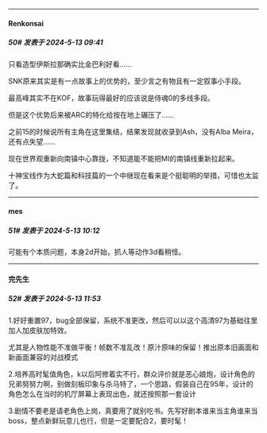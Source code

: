 ﻿
*****

####  Renkonsai  
##### 50#       发表于 2024-5-13 09:41

只看造型伊斯拉那确实比金巴利好看……

SNK原来其实是有一点故事上的优势的，至少言之有物且有一定叙事小手段。

最高峰其实不在KOF，故事玩得最好的应该说是侍魂0的多线多段。

但是这个优势后来被ARC的特化给按在地上碾压了……

之前15的时候说所有主角在这里集结，结果发现就收录到Ash，没有Alba Meira，还有点失望……

现在世界观重新向南镇中心靠拢，不知道能不能把MI的南镇线重新拉起来。

十神宝线作为大蛇篇和科技篇的一个中继现在看来是个挺聪明的举措，可惜也太监了。


*****

####  mes  
##### 51#       发表于 2024-5-13 10:12

可能有个本质问题，本身2d开始，抓人等动作3d看稍怪。


*****

####  完先生  
##### 52#       发表于 2024-5-13 11:53

1.好好重置97，bug全部保留，系统不准更改，然后可以以这个高清97为基础往里加人加皮肤加特效。

尤其是人物性能不准做平衡！帧数不准乱改！原汁原味的保留！推出原本旧画面和新画面兼容的对战模式

2.培养高时髦值角色，k以后阿修着实不行，群众评价就是恶心娘炮，设计角色的兄弟努努力啊，别做刻板印象与杀马特了，一个思路，假装自己在95年，设计的角色怎么在当时的机厅屏幕上表现出色，就还按照那一套设计

3.剧情不要老是请老角色上岗，真要用了就别吃书。先写好剧本谁来当主角谁来当boss，整点新鲜玩意儿也行，但是一定要配合2，要时髦！

